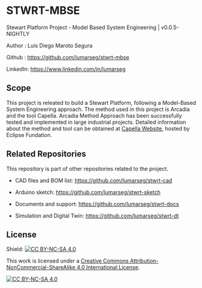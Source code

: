 # STWRT-MBSE

Stewart Platform Project - Model Based System Engineering | v0.0.5-NIGHTLY

Author : Luis Diego Maroto Segura

Github : <https://github.com/lumarseg/stwrt-mbse>

LinkedIn: <https://www.linkedin.com/in/lumarseg>

## Scope

This project is releated to build a Stewart Platform, following a Model-Based System Engineering approach. The method used in this project is Arcadia and the tool Capella. Arcadia Method Approach has been successfully tested and implemented in large industrial projects. Detailed information about the method and tool can be obtained at [Capella Website](https://www.eclipse.org/capella/arcadia.html), hosted by Eclipse Fundation.

## Related Repositories

This repository is part of other repositories related to the project.

* CAD files and BOM list: <https://github.com/lumarseg/stwrt-cad>

* Arduino sketch: <https://github.com/lumarseg/stwrt-sketch>

* Documents and support: <https://github.com/lumarseg/stwrt-docs>

* Simulation and Digital Twin: <https://github.com/lumarseg/stwrt-dt>

## License

Shield: [![CC BY-NC-SA 4.0][cc-by-nc-sa-shield]][cc-by-nc-sa]

This work is licensed under a
[Creative Commons Attribution-NonCommercial-ShareAlike 4.0 International License][cc-by-nc-sa].

[![CC BY-NC-SA 4.0][cc-by-nc-sa-image]][cc-by-nc-sa]

[cc-by-nc-sa]: http://creativecommons.org/licenses/by-nc-sa/4.0/
[cc-by-nc-sa-image]: https://licensebuttons.net/l/by-nc-sa/4.0/88x31.png
[cc-by-nc-sa-shield]: https://img.shields.io/badge/License-CC%20BY--NC--SA%204.0-lightgrey.svg
